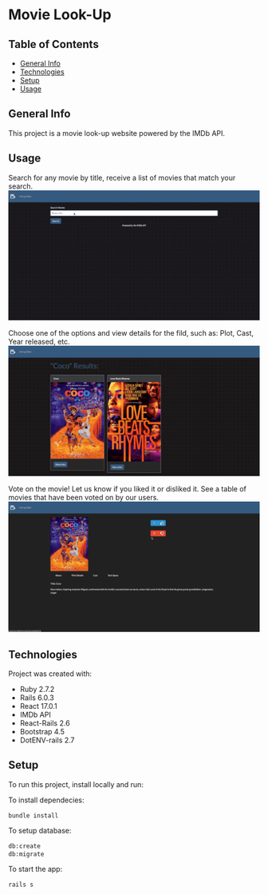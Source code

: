 # Movie Look-Up

## Table of Contents
* [General Info](https://github.com/DiegoPlancarte/movie_api/blob/main/README.md#general-info)
* [Technologies](https://github.com/DiegoPlancarte/movie_api/blob/main/README.md#technologies)
* [Setup](https://github.com/DiegoPlancarte/movie_api/blob/main/README.md#setup)
* [Usage](https://github.com/DiegoPlancarte/movie_api/blob/main/README.md#usage)

[General Info]: (https://github.com/DiegoPlancarte/movie_api/blob/main/README.md#general-info)

## General Info
This project is a movie look-up website powered by the IMDb API.

## Usage
Search for any movie by title, receive a list of movies that match your search.
![gif of search function](https://github.com/DiegoPlancarte/movie_api/blob/main/app/assets/images/search.gif "search")

Choose one of the options and view details for the fild, such as: Plot, Cast, Year released, etc.
![gif of looking through movie info](https://github.com/DiegoPlancarte/movie_api/blob/main/app/assets/images/info.gif "info")

Vote on the movie! Let us know if you liked it or disliked it. See a table of movies that have been voted on by our users.
![gif of voting and looking at table of movies that have been voted for](https://github.com/DiegoPlancarte/movie_api/blob/main/app/assets/images/table.gif "vote table")

## Technologies
Project was created with:
* Ruby 2.7.2
* Rails 6.0.3
* React 17.0.1
* IMDb API
* React-Rails 2.6
* Bootstrap 4.5
* DotENV-rails 2.7

## Setup
To run this project, install locally and run:

To install dependecies:
```
bundle install
```

To setup database:
```
db:create
db:migrate
```

To start the app:
```
rails s
```
